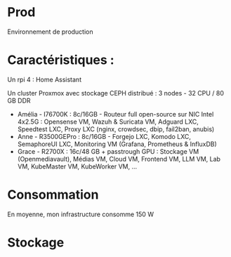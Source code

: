 # Prod

Environnement de production

# Caractéristiques :

Un rpi 4 : Home Assistant

Un cluster Proxmox avec stockage CEPH distribué : 3 nodes - 32 CPU / 80 GB DDR

- Amélia - I76700K : 8c/16GB - Routeur full open-source sur NIC Intel 4x2.5G : Opensense VM, Wazuh & Suricata VM, Adguard LXC, Speedtest LXC, Proxy LXC (nginx, crowdsec, dbip, fail2ban, anubis)
- Anne - R3500GEPro : 8c/16GB - Forgejo LXC, Komodo LXC, SemaphoreUI LXC, Monitoring VM (Grafana, Prometheus & InfluxDB)
- Grace - R2700X : 16c/48 GB + passtrough GPU : Stockage VM (Openmediavault), Médias VM, Cloud VM, Frontend VM, LLM VM, Lab VM, KubeMaster VM, KubeWorker VM, ...

# Consommation 

En moyenne, mon infrastructure consomme 150 W

# Stockage